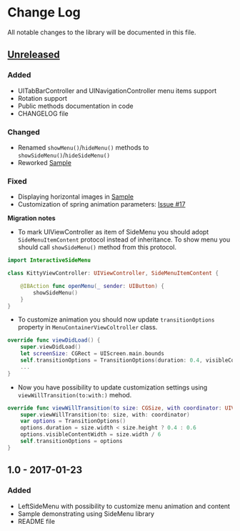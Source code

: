 # Change Log
All notable changes to the library will be documented in this file.

## [Unreleased]
### Added
- UITabBarController and UINavigationController menu items support
- Rotation support
- Public methods documentation in code
- CHANGELOG file

### Changed
- Renamed `showMenu()`/`hideMenu()` methods to `showSideMenu()`/`hideSideMenu()`
- Reworked [Sample](./Sample)

### Fixed
- Displaying horizontal images in [Sample](./Sample)
- Customization of spring animation parameters: [Issue #17]

**Migration notes**

- To mark UIViewController as item of SideMenu you should adopt `SideMenuItemContent` protocol instead of inheritance.
To show menu you should call `showSideMenu()` method from this protocol.
```swift
import InteractiveSideMenu

class KittyViewController: UIViewController, SideMenuItemContent {

    @IBAction func openMenu(_ sender: UIButton) {
        showSideMenu()
    }
}
```
-  To customize animation you should now update ```transitionOptions``` property in ```MenuContainerViewColtroller``` class.
```swift
override func viewDidLoad() {
    super.viewDidLoad()
    let screenSize: CGRect = UIScreen.main.bounds
    self.transitionOptions = TransitionOptions(duration: 0.4, visibleContentWidth: screenSize.width / 6)
    ...
}
```

- Now you have possibility to update customization settings using ```viewWillTransition(to:with:)``` mehod.
```swift
override func viewWillTransition(to size: CGSize, with coordinator: UIViewControllerTransitionCoordinator) {
    super.viewWillTransition(to: size, with: coordinator)
    var options = TransitionOptions()
    options.duration = size.width < size.height ? 0.4 : 0.6
    options.visibleContentWidth = size.width / 6
    self.transitionOptions = options
}
```

## 1.0 - 2017-01-23
### Added
- LeftSideMenu with possibility to customize menu animation and content    
- Sample demonstrating using SideMenu library
- README file

[Unreleased]: https://github.com/handsomecode/InteractiveSideMenu/compare/master...feature/nav_and_tab_controllers_support
[Issue #17]: https://github.com/handsomecode/InteractiveSideMenu/issues/17
